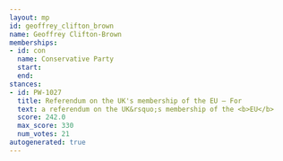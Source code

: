```yaml
---
layout: mp
id: geoffrey_clifton_brown
name: Geoffrey Clifton-Brown
memberships:
- id: con
  name: Conservative Party
  start: 
  end: 
stances:
- id: PW-1027
  title: Referendum on the UK's membership of the EU — For
  text: a referendum on the UK&rsquo;s membership of the <b>EU</b>
  score: 242.0
  max_score: 330
  num_votes: 21
autogenerated: true
---
```

